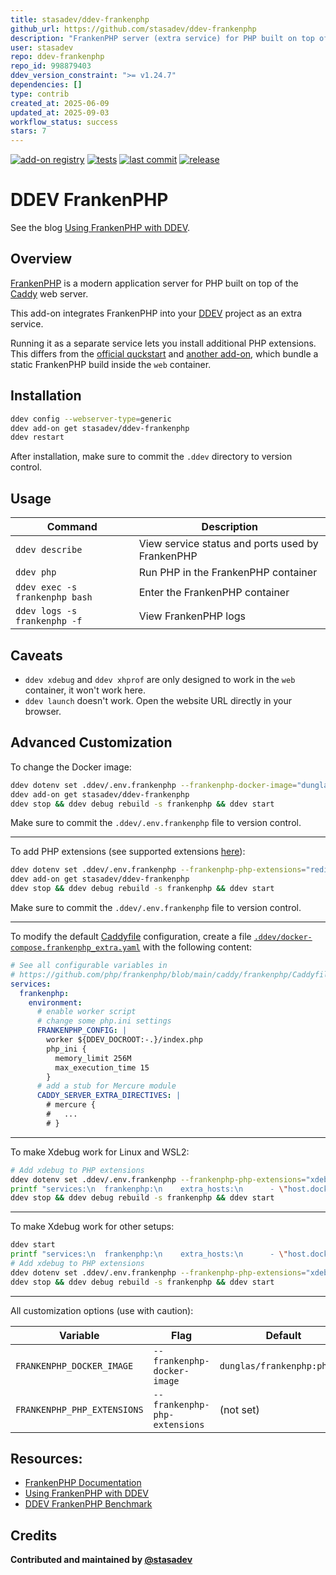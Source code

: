 ```yaml
---
title: stasadev/ddev-frankenphp
github_url: https://github.com/stasadev/ddev-frankenphp
description: "FrankenPHP server (extra service) for PHP built on top of Caddy for DDEV"
user: stasadev
repo: ddev-frankenphp
repo_id: 998879403
ddev_version_constraint: ">= v1.24.7"
dependencies: []
type: contrib
created_at: 2025-06-09
updated_at: 2025-09-03
workflow_status: success
stars: 7
---
```


[![add-on registry](https://img.shields.io/badge/DDEV-Add--on_Registry-blue)](https://addons.ddev.com)
[![tests](https://github.com/stasadev/ddev-frankenphp/actions/workflows/tests.yml/badge.svg?branch=main)](https://github.com/stasadev/ddev-frankenphp/actions/workflows/tests.yml?query=branch%3Amain)
[![last commit](https://img.shields.io/github/last-commit/stasadev/ddev-frankenphp)](https://github.com/stasadev/ddev-frankenphp/commits)
[![release](https://img.shields.io/github/v/release/stasadev/ddev-frankenphp)](https://github.com/stasadev/ddev-frankenphp/releases/latest)

# DDEV FrankenPHP

See the blog [Using FrankenPHP with DDEV](https://ddev.com/blog/using-frankenphp-with-ddev/).

## Overview

[FrankenPHP](https://frankenphp.dev/) is a modern application server for PHP built on top of the [Caddy](https://caddyserver.com/) web server.

This add-on integrates FrankenPHP into your [DDEV](https://ddev.com/) project as an extra service.

Running it as a separate service lets you install additional PHP extensions. This differs from the [official quckstart](https://ddev.readthedocs.io/en/stable/users/quickstart/#generic-frankenphp) and [another add-on](https://github.com/ochorocho/ddev-frankenphp), which bundle a static FrankenPHP build inside the `web` container.

## Installation

```bash
ddev config --webserver-type=generic
ddev add-on get stasadev/ddev-frankenphp
ddev restart
```

After installation, make sure to commit the `.ddev` directory to version control.

## Usage

| Command | Description |
| ------- | ----------- |
| `ddev describe` | View service status and ports used by FrankenPHP |
| `ddev php` | Run PHP in the FrankenPHP container |
| `ddev exec -s frankenphp bash` | Enter the FrankenPHP container |
| `ddev logs -s frankenphp -f` | View FrankenPHP logs |

## Caveats

- `ddev xdebug` and `ddev xhprof` are only designed to work in the `web` container, it won't work here.
- `ddev launch` doesn't work. Open the website URL directly in your browser.

## Advanced Customization

To change the Docker image:

```bash
ddev dotenv set .ddev/.env.frankenphp --frankenphp-docker-image="dunglas/frankenphp:php8.3"
ddev add-on get stasadev/ddev-frankenphp
ddev stop && ddev debug rebuild -s frankenphp && ddev start
```

Make sure to commit the `.ddev/.env.frankenphp` file to version control.

---

To add PHP extensions (see supported extensions [here](https://github.com/mlocati/docker-php-extension-installer?tab=readme-ov-file#supported-php-extensions)):

```bash
ddev dotenv set .ddev/.env.frankenphp --frankenphp-php-extensions="redis pdo_mysql"
ddev add-on get stasadev/ddev-frankenphp
ddev stop && ddev debug rebuild -s frankenphp && ddev start
```

Make sure to commit the `.ddev/.env.frankenphp` file to version control.

---

To modify the default [Caddyfile](https://github.com/php/frankenphp/blob/main/caddy/frankenphp/Caddyfile) configuration, create a file [`.ddev/docker-compose.frankenphp_extra.yaml`](https://github.com/stasadev/ddev-frankenphp/blob/main/./tests/testdata/docker-compose.frankenphp_extra.yaml) with the following content:

```yaml
# See all configurable variables in
# https://github.com/php/frankenphp/blob/main/caddy/frankenphp/Caddyfile
services:
  frankenphp:
    environment:
      # enable worker script
      # change some php.ini settings
      FRANKENPHP_CONFIG: |
        worker ${DDEV_DOCROOT:-.}/index.php
        php_ini {
          memory_limit 256M
          max_execution_time 15
        }
      # add a stub for Mercure module
      CADDY_SERVER_EXTRA_DIRECTIVES: |
        # mercure {
        #   ...
        # }
```

---

To make Xdebug work for Linux and WSL2:

```bash
# Add xdebug to PHP extensions
ddev dotenv set .ddev/.env.frankenphp --frankenphp-php-extensions="xdebug"
printf "services:\n  frankenphp:\n    extra_hosts:\n      - \"host.docker.internal:host-gateway\"\n" > .ddev/docker-compose.frankenphp_extra.yaml
ddev stop && ddev debug rebuild -s frankenphp && ddev start
```

---

To make Xdebug work for other setups:

```bash
ddev start
printf "services:\n  frankenphp:\n    extra_hosts:\n      - \"host.docker.internal:$(ddev exec "ping -c1 host.docker.internal | awk -F'[()]' '/PING/{print \$2}'")\"\n" > .ddev/docker-compose.frankenphp_extra.yaml
# Add xdebug to PHP extensions
ddev dotenv set .ddev/.env.frankenphp --frankenphp-php-extensions="xdebug"
ddev stop && ddev debug rebuild -s frankenphp && ddev start
```

---

All customization options (use with caution):

| Variable | Flag | Default |
| -------- | ---- | ------- |
| `FRANKENPHP_DOCKER_IMAGE` | `--frankenphp-docker-image` | `dunglas/frankenphp:php8.3` |
| `FRANKENPHP_PHP_EXTENSIONS` | `--frankenphp-php-extensions` | (not set) |

## Resources:

- [FrankenPHP Documentation](https://frankenphp.dev/docs/)
- [Using FrankenPHP with DDEV](https://ddev.com/blog/using-frankenphp-with-ddev/)
- [DDEV FrankenPHP Benchmark](https://github.com/stasadev/ddev-frankenphp-benchmark)

## Credits

**Contributed and maintained by [@stasadev](https://github.com/stasadev)**

